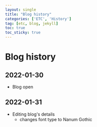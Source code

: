```yaml
---
layout: single
title: "Blog history"
categories: ['ETC', 'History']
tag: [etc, blog, jekyll]
toc: true
toc_sticky: true
---
```

# Blog history

## 2022-01-30

- Blog open

## 2022-01-31
- Editing blog's details 
  - changes font type to Nanum Gothic



